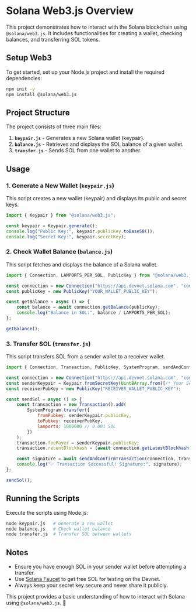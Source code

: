 # Solana Web3.js Overview

This project demonstrates how to interact with the Solana blockchain using `@solana/web3.js`. It includes functionalities for creating a wallet, checking balances, and transferring SOL tokens.

## Setup Web3

To get started, set up your Node.js project and install the required dependencies:

```sh
npm init -y
npm install @solana/web3.js
```

## Project Structure

The project consists of three main files:

1. **`keypair.js`** - Generates a new Solana wallet (keypair).
2. **`balance.js`** - Retrieves and displays the SOL balance of a given wallet.
3. **`transfer.js`** - Sends SOL from one wallet to another.

## Usage

### 1. Generate a New Wallet (`keypair.js`)

This script creates a new wallet (keypair) and displays its public and secret keys.

```js
import { Keypair } from "@solana/web3.js";

const keypair = Keypair.generate();
console.log("Public Key:", keypair.publicKey.toBase58());
console.log("Secret Key:", keypair.secretKey);
```

### 2. Check Wallet Balance (`balance.js`)

This script fetches and displays the balance of a Solana wallet.

```js
import { Connection, LAMPORTS_PER_SOL, PublicKey } from "@solana/web3.js";

const connection = new Connection("https://api.devnet.solana.com", "confirmed");
const publicKey = new PublicKey("YOUR_WALLET_PUBLIC_KEY");

const getBalance = async () => {
    const balance = await connection.getBalance(publicKey);
    console.log("Balance in SOL:", balance / LAMPORTS_PER_SOL);
};

getBalance();
```

### 3. Transfer SOL (`transfer.js`)

This script transfers SOL from a sender wallet to a receiver wallet.

```js
import { Connection, Transaction, PublicKey, SystemProgram, sendAndConfirmTransaction, Keypair } from "@solana/web3.js";

const connection = new Connection("https://api.devnet.solana.com", "confirmed");
const senderKeypair = Keypair.fromSecretKey(Uint8Array.from([/* Your Secret Key Array */]));
const receiverPubKey = new PublicKey("RECEIVER_WALLET_PUBLIC_KEY");

const sendSol = async () => {
    const transaction = new Transaction().add(
        SystemProgram.transfer({
            fromPubkey: senderKeypair.publicKey,
            toPubkey: receiverPubKey,
            lamports: 1000000 // 0.001 SOL
        })
    );
    transaction.feePayer = senderKeypair.publicKey;
    transaction.recentBlockhash = (await connection.getLatestBlockhash()).blockhash;

    const signature = await sendAndConfirmTransaction(connection, transaction, [senderKeypair]);
    console.log("✅ Transaction Successful! Signature:", signature);
};

sendSol();
```

## Running the Scripts

Execute the scripts using Node.js:

```sh
node keypair.js   # Generate a new wallet
node balance.js   # Check wallet balance
node transfer.js  # Transfer SOL between wallets
```

## Notes
- Ensure you have enough SOL in your sender wallet before attempting a transfer.
- Use [Solana Faucet](https://solfaucet.com/) to get free SOL for testing on the Devnet.
- Always keep your secret key secure and never share it publicly.

This project provides a basic understanding of how to interact with Solana using `@solana/web3.js`. 🚀
